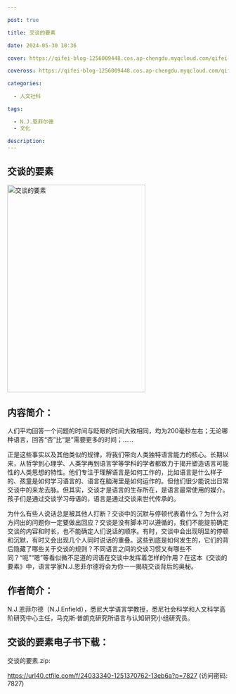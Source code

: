 ```yaml
---

post: true

title: 交谈的要素

date: 2024-05-30 10:36

cover: https://qifei-blog-1256009448.cos.ap-chengdu.myqcloud.com/qifei-blog/s34360560.jpg

coveross: https://qifei-blog-1256009448.cos.ap-chengdu.myqcloud.com/qifei-blog/s34360560.jpg

categories:

  - 人文社科

tags:

  - N.J.恩菲尔德
  - 文化

description:
---
```


## 交谈的要素

<img alt="交谈的要素" class="aligncenter loading" data-was-processed="true" decoding="async" fetchpriority="high" height="471" src="https://qifei-blog-1256009448.cos.ap-chengdu.myqcloud.com/qifei-blog/s34360560.jpg" style="cursor: zoom-in;" width="314"/>

## 内容简介：

人们平均回答一个问题的时间与眨眼的时间大致相同，均为200毫秒左右；无论哪种语言，回答“否”比“是”需要更多的时间；……

正是这些事实以及其他类似的规律，将我们带向人类独特语言能力的核心。长期以来，从哲学到心理学、人类学再到语言学等学科的学者都致力于揭开塑造语言可能性的人类思想的特性。他们专注于理解语言是如何工作的，比如语言是什么样子的、孩童是如何学习语言的、语言在脑海里是如何运作的。但他们很少能说出日常交谈中的来龙去脉。但其实，交谈才是语言的生存所在，是语言最常使用的媒介。孩子们是通过交谈学习母语的，语言是通过交谈来世代传承的。

为什么有些人说话总是被其他人打断？交谈中的沉默与停顿代表着什么？为什么对方问出的问题你一定要做出回应？交谈是没有脚本可以遵循的，我们不能提前确定交谈的内容和时长，也不能确定人们说话的顺序。有时，交谈中会出现明显的停顿和沉默，有时又会出现几个人同时说话的重叠。这些到底是如何发生的，它们的背后隐藏了哪些关于交谈的规则？不同语言之间的交谈习惯又有哪些不同？“呃”“嗯”等看似微不足道的词语在交谈中发挥着怎样的作用？在这本《交谈的要素》中，语言学家N.J.恩菲尔德将会为你一一揭晓交谈背后的奥秘。

## 作者简介：

N.J.恩菲尔德（N.J.Enfield），悉尼大学语言学教授，悉尼社会科学和人文科学高阶研究中心主任，马克斯·普朗克研究所语言与认知研究小组研究员。

## 交谈的要素电子书下载：

交谈的要素.zip: 

https://url40.ctfile.com/f/24033340-1251370762-13eb6a?p=7827 (访问密码: 7827)
